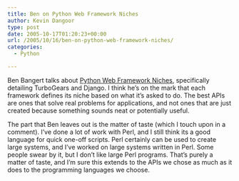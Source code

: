 ```yaml
---
title: Ben on Python Web Framework Niches
author: Kevin Dangoor
type: post
date: 2005-10-17T01:20:23+00:00
url: /2005/10/16/ben-on-python-web-framework-niches/
categories:
  - Python

---
```

Ben Bangert talks about [Python Web Framework Niches][1], specifically detailing TurboGears and Django. I think he&#8217;s on the mark that each framework defines its niche based on what it&#8217;s asked to do. The best APIs are ones that solve real problems for applications, and not ones that are just created because something sounds neat or potentially useful.

The part that Ben leaves out is the matter of taste (which I touch upon in a comment). I&#8217;ve done a lot of work with Perl, and I still think its a good language for quick one-off scripts. Perl certainly can be used to create large systems, and I&#8217;ve worked on large systems written in Perl. Some people swear by it, but I don&#8217;t like large Perl programs. That&#8217;s purely a matter of taste, and I&#8217;m sure this extends to the APIs we chose as much as it does to the programming languages we choose.

 [1]: http://www.groovie.org/articles/2005/10/13/python-web-framework-niches#comments